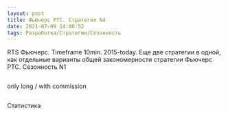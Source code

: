 ```yaml
---
layout: post
title: Фьючерс РТС. Стратегия N4
date: 2021-07-09 14:06:52
tags: Разработка/Стратегии/Сезонность
---
```


RTS Фьючерс. Timeframe 10min. 2015-today.
Еще две стратегии в одной, как отдельные варианты общей закономерности стратегии Фьючерс РТС. Сезонность N1

<img src="https://raw.githubusercontent.com/Ragve-hub/scribble/gh-pages/images/seasonal4_ch.png" alt="">

only long / with commission

<img src="https://raw.githubusercontent.com/Ragve-hub/scribble/gh-pages/images/seasonal4_p.png" alt="">

Статистика

<img src="https://raw.githubusercontent.com/Ragve-hub/scribble/gh-pages/images/seasonal4_s.png" alt="">
